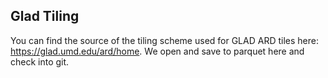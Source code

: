 ## Glad Tiling
You can find the source of the tiling scheme used for GLAD ARD tiles here: https://glad.umd.edu/ard/home. We open and save to parquet here and check into git.